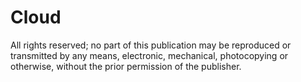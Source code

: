 # Cloud
All rights reserved; no part of this publication may be reproduced or transmitted by any means, electronic, mechanical, photocopying or otherwise, without the prior permission of the publisher.